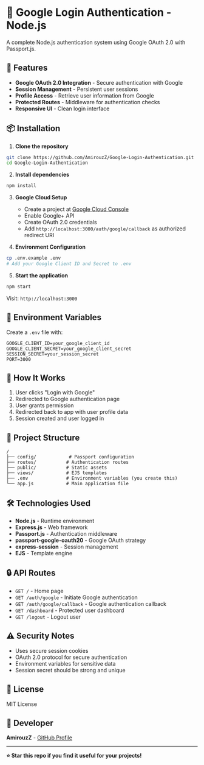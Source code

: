 # 🔐 Google Login Authentication - Node.js

A complete Node.js authentication system using Google OAuth 2.0 with Passport.js.

## 🚀 Features

- **Google OAuth 2.0 Integration** - Secure authentication with Google
- **Session Management** - Persistent user sessions
- **Profile Access** - Retrieve user information from Google
- **Protected Routes** - Middleware for authentication checks
- **Responsive UI** - Clean login interface

## 📦 Installation

1. **Clone the repository**
```bash
git clone https://github.com/AmirouzZ/Google-Login-Authentication.git
cd Google-Login-Authentication
```

2. **Install dependencies**
```bash
npm install
```

3. **Google Cloud Setup**
   - Create a project at [Google Cloud Console](https://console.cloud.google.com/)
   - Enable Google+ API
   - Create OAuth 2.0 credentials
   - Add `http://localhost:3000/auth/google/callback` as authorized redirect URI

4. **Environment Configuration**
```bash
cp .env.example .env
# Add your Google Client ID and Secret to .env
```

5. **Start the application**
```bash
npm start
```
Visit: `http://localhost:3000`

## 🔧 Environment Variables

Create a `.env` file with:

```env
GOOGLE_CLIENT_ID=your_google_client_id
GOOGLE_CLIENT_SECRET=your_google_client_secret
SESSION_SECRET=your_session_secret
PORT=3000
```

## 🎯 How It Works

1. User clicks "Login with Google"
2. Redirected to Google authentication page
3. User grants permission
4. Redirected back to app with user profile data
5. Session created and user logged in

## 📁 Project Structure

```
/
├── config/            # Passport configuration
├── routes/           # Authentication routes
├── public/           # Static assets
├── views/            # EJS templates
├── .env              # Environment variables (you create this)
└── app.js            # Main application file
```

## 🛠️ Technologies Used

- **Node.js** - Runtime environment
- **Express.js** - Web framework
- **Passport.js** - Authentication middleware
- **passport-google-oauth20** - Google OAuth strategy
- **express-session** - Session management
- **EJS** - Template engine

## 🔒 API Routes

- `GET /` - Home page
- `GET /auth/google` - Initiate Google authentication
- `GET /auth/google/callback` - Google authentication callback
- `GET /dashboard` - Protected user dashboard
- `GET /logout` - Logout user

## ⚠️ Security Notes

- Uses secure session cookies
- OAuth 2.0 protocol for secure authentication
- Environment variables for sensitive data
- Session secret should be strong and unique

## 📄 License

MIT License

## 👤 Developer

**AmirouzZ** - [GitHub Profile](https://github.com/AmirouzZ)

---

**⭐ Star this repo if you find it useful for your projects!**
